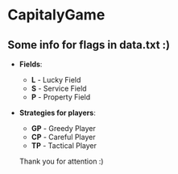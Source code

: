 
# CapitalyGame


## Some info for flags in data.txt :)

- **Fields**:
    - **L** - Lucky Field
    - **S** - Service Field
    - **P** - Property Field

- **Strategies for players**:
    - **GP** - Greedy Player
    - **CP** - Careful Player
    - **TP** - Tactical Player

  Thank you for attention :)
